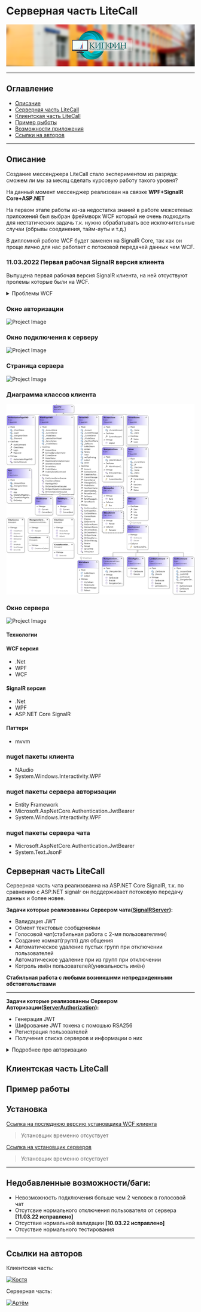 # Серверная часть LiteCall

![Project Image](https://raw.githubusercontent.com/Htomsik/Htomsik/main/Assets/collage.png)


---

## __Оглавление__


- [Описание](#Описание)
- [Серверная часть LiteCall](#Серверная-часть-LiteCall "Code-Nostra")
- [Клиентская часть LiteCall](#Клиентская-часть-LiteCall "Htomsik")
- [Пример рыботы](#Пример-работы)
- [Возможности приложения](#Что-может-делать-приложение?)
- [Ссылки на авторов](#Ссылки-на-авторов)

---

## __Описание__

Создание  мессенджера LiteCall стало экспериментом из разряда: сможем ли мы за месяц сделать курсовую работу такого уровня?

На данный момент мессенджер реализован на связке **WPF+SignalR Core+ASP.NET** 

На первом этапе работы из-за недостатка знаний в работе межсетевых приложений был выбран фреймворк WCF который не очень подходить для нестатических задачь
т.к. нужно обрабатывать все исключительные случаи (обрывы соединения, тайм-ауты и т.д.)


В дипломной работе WCF будет заменен на SignalR Core, так как он проще лично для нас работает с потоковой передачей данных чем WCF.

### __11.03.2022__ Первая  рабочая SignalR версия клиента
Выпущена первая рабочая версия SignalR клиента, на ней отсуствуют пролемы которые были на WCF.

<details>
<summary>Проблемы WCF</summary>
  
- При проверке в глобальной сети столкнулись с серьезными проблемами тайм-аута(когда вы хотите использовать дуплексный сервис в течение длительного времени). Нам пришлось периодически совершать сервисные вызовы, чтобы поддерживать клиентские соединения.
- Нет автоматической обработки разрыва соединений, приходиться при обратном вызове отлавливать ошибки через catch{ } и удалять килентов с которыми потеряно соединение(на котором выдало исключение)

</details>


### __Окно авторизации__

![Project Image](https://github.com/Code-Nostra/LiteCall-Servers/blob/master/ReameAssets/Login.png?raw=true)

### __Окно подключения к серверу__

![Project Image](https://github.com/Code-Nostra/LiteCall-Servers/blob/master/ReameAssets/Main.png?raw=true)

### __Страница сервера__

![Project Image](https://github.com/Code-Nostra/LiteCall-Servers/blob/master/ReameAssets/ServerRoom.png?raw=true)

### __Диаграмма классов клиента__

![Project Image](https://raw.githubusercontent.com/Htomsik/LiteCall/master/ReadmeAssets/ClassDiagram1.png)



### __Окно сервера__

![Project Image](https://github.com/Code-Nostra/LiteCall-Servers/blob/master/ReameAssets/ServerConsol.png)

#### Технологии

#### **WCF версия**
- .Net
- WPF
- WCF

#### **SignalR версия**

- .Net
- WPF
- ASP.NET Core SignalR


#### Паттерн

- mvvm

### nuget пакеты клиента
- NAudio
- System.Windows.Interactivity.WPF

### nuget пакеты сервера авторизации
- Entity Framework
- Microsoft.AspNetCore.Authentication.JwtBearer
- System.Windows.Interactivity.WPF

### nuget пакеты сервера чата
- Microsoft.AspNetCore.Authentication.JwtBearer
- System.Text.JsonF

## __Серверная часть LiteCall__
Серверная часть чата реализованна на ASP.NET Core SignalR, т.к. по сравнению с ASP.NET signalr он поддерживает
потоковую передачу данных и более новее.

**Задачи которые реализованны Сервером чата([SignalRServer](https://github.com/Code-Nostra/LiteCall-Servers/tree/master/SignalRServer)):**
- Валидация JWT
- Обмент текстовые сообщениями
- Голосовой чат(стабильная работа с 2-мя пользователями)
- Создание комнат(групп) для общения
- Автоматическое удаление пустых групп при отключении пользователей
- Автоматическое удаление при из групп при отключении
- Котроль имён пользователей(уникальность имён)

**Стабильная работа с любыми возникшими непредвиденными обстоятельствами**

****

**Задачи которые реализованны Сервером Авторизации([ServerAuthorization](https://github.com/Code-Nostra/LiteCall-Servers/tree/master/ServerAuthorization)):**
- Генерация JWT
- Шифрование JWT токена с помошью RSA256
- Регистрация пользователей
- Получения списка серверов и информации о них

<details>
<summary>Подробнее про авторизацию</summary>
<br>
Пароль при передаче шифруются однонаправленным алгоритмом SHA-1, целостность передачи важных данных гарантирует Json Web Token. Json Web Token зашифрован с помощью алгоритма SHA-256


** **
**Конструкция JWT используемая нами**

![Project Image](https://github.com/Code-Nostra/LiteCall-Servers/blob/master/ReameAssets/JWT.png)
</details>

## __Клиентская часть LiteCall__

## __Пример работы__

## __Установка__

[Ссылка на последнюю версию установщика WCF клиента]() 
>Установщик временно отсуствует

[Ссылка на установщик серверов]() 
>Установщик временно отсуствует

---
## __Недобавленные возможности/баги:__
- Невозможность подключения больше чем 2 человек в голосовой чат
- Отсутсвие нормального отключения пользователя от сервера __[11.03.22 исправлено]__
- Отсуствие нормальной валидации __[10.03.22 исправлено]__
- Отсуствие нормального тестирования
---
## __Ссылки на авторов__

Клиентская часть:

[![Костя](https://img.shields.io/badge/-Костя-1C1C22?style=for-the-badge&logo=vk&logoColor=blue)](https://vk.com/jessnjake)


Серверная часть:

[![Артём](https://img.shields.io/badge/-Артём-1C1C22?style=for-the-badge&logo=vk&logoColor=red)](https://vk.com/id506987182)


